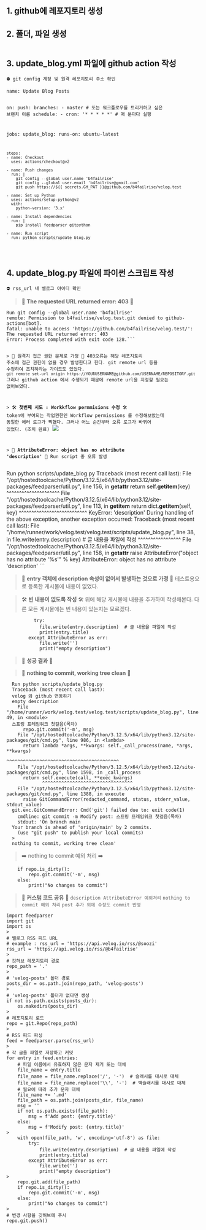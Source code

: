 <h2 id="1-github에-레포지토리-생성">1. github에 레포지토리 생성</h2>
<h2 id="2-폴더-파일-생성">2. 폴더, 파일 생성</h2>
<p><img alt="" src="https://velog.velcdn.com/images/b4failrise/post/8a84c89f-4d67-4175-8ab8-c71fc869551a/image.png" /></p>
<h2 id="3-update_blogyml-파일에-github-action-작성">3. update_blog.yml 파일에 github action 작성</h2>
<p><code>⛔ git config 계정 및 원격 레포지토리 주소 확인</code></p>
<pre><code>name: Update Blog Posts


on:
  push:
      branches:
        - master  # 또는 워크플로우를 트리거하고 싶은 브랜치 이름
  schedule:
    - cron: '* * * * *'  # 매 분마다 실행

jobs:
  update_blog:
    runs-on: ubuntu-latest

    steps:
    - name: Checkout
      uses: actions/checkout@v2

    - name: Push changes
      run: |
        git config --global user.name 'b4failrise'
        git config --global user.email 'b4failrise@gmail.com'
        git push https://${{ secrets.GH_PAT }}@github.com/b4failrise/velog.test

    - name: Set up Python
      uses: actions/setup-python@v2
      with:
        python-version: '3.x'

    - name: Install dependencies
      run: |
        pip install feedparser gitpython

    - name: Run script
      run: python scripts/update_blog.py
</code></pre><h2 id="4-update_blogpy-파일에-파이썬-스크립트-작성">4. update_blog.py 파일에 파이썬 스크립트 작성</h2>
<p><code>⛔ rss_url 내 벨로그 아이디 확인</code></p>
<blockquote>
<p>💢 <strong>The requested URL returned error: 403</strong> 💢</p>
</blockquote>
<pre><code>Run git config --global user.name 'b4failrise'
remote: Permission to b4failrise/velog.test.git denied to github-actions[bot].
fatal: unable to access 'https://github.com/b4failrise/velog.test/': The requested URL returned error: 403
Error: Process completed with exit code 128.```




&gt; 💬 원격지 접근 권한 문제로 가정 💬
403오류는 해당 레포지토리 주소에 접근 권한이 없을 경우 발생한다고 한다.
git remote url 등을 수정하여 조치하라는 가이드도 있었다.
`git remote set-url origin https://YOURUSERNAME@github.com/USERNAME/REPOSITORY.git`
그러나 github action 에서 수행되기 때문에 remote url을 지정할 필요는 없어보였다.



&gt; 🛠️ **첫번째 시도 : Workkflow permmisions 수정** 🛠️
token에 부여되는 작업권한인 Workflow permissions 를 수정해보았는데 동일한 에러 로그가 찍혔다.
그러나 어느 순간부터 오류 로그가 바뀌어 있었다. (조치 완료)
![](https://velog.velcdn.com/images/b4failrise/post/f61a34ec-9227-4a5a-b979-7f9a0b2bf4e8/image.png)


&gt; 💢 **AttributeError: object has no attribute 'description'** 💢
Run script 중 오류 발생</code></pre><p>Run python scripts/update_blog.py
Traceback (most recent call last):
  File &quot;/opt/hostedtoolcache/Python/3.12.5/x64/lib/python3.12/site-packages/feedparser/util.py&quot;, line 156, in <strong>getattr</strong>
    return self.<strong>getitem</strong>(key)
           ^^^^^^^^^^^^^^^^^^^^^
  File &quot;/opt/hostedtoolcache/Python/3.12.5/x64/lib/python3.12/site-packages/feedparser/util.py&quot;, line 113, in <strong>getitem</strong>
    return dict.<strong>getitem</strong>(self, key)
           ^^^^^^^^^^^^^^^^^^^^^^^^^^^
KeyError: 'description'
During handling of the above exception, another exception occurred:
Traceback (most recent call last):
  File &quot;/home/runner/work/velog.test/velog.test/scripts/update_blog.py&quot;, line 38, in 
    file.write(entry.description)  # 글 내용을 파일에 작성
               ^^^^^^^^^^^^^^^^^
  File &quot;/opt/hostedtoolcache/Python/3.12.5/x64/lib/python3.12/site-packages/feedparser/util.py&quot;, line 158, in <strong>getattr</strong>
    raise AttributeError(&quot;object has no attribute '%s'&quot; % key)
AttributeError: object has no attribute 'description' ```</p>
<blockquote>
<p>💬 <strong>entry 객체에 description 속성이 없어서 발생하는 것으로 가정</strong> 💬
  테스트용으로 등록한 게시물에 내용이 없었다.
  <img alt="" src="https://velog.velcdn.com/images/b4failrise/post/11b4fcd7-9f82-4adf-b7fa-4b682653a54f/image.png" /></p>
</blockquote>
<blockquote>
<p>🛠️ <strong>빈 내용이 없도록 작성</strong> 🛠️
  위에 해당 게시물에 내용을 추가하여 작성해본다.
  다른 모든 게시물에는 빈 내용이 있는지는 모르겠다.</p>
</blockquote>
<pre><code>          try: 
            file.write(entry.description)  # 글 내용을 파일에 작성
            print(entry.title)
        except AttributeError as err:
            file.write('')
            print(&quot;empty description&quot;)</code></pre><blockquote>
<p>🚩 <strong>성공 결과</strong> 🚩
  <img alt="" src="https://velog.velcdn.com/images/b4failrise/post/7388b9b2-7298-4d16-be56-a6688bbc5b47/image.png" />
  <img alt="" src="https://velog.velcdn.com/images/b4failrise/post/ba5660e7-0a3c-43ba-b3c6-928b4880b079/image.png" /></p>
</blockquote>
<blockquote>
<p>💢 <strong>nothing to commit, working tree clean</strong> 💢</p>
</blockquote>
<pre><code>  Run python scripts/update_blog.py
  Traceback (most recent call last):
  velog 와 github 연동하기
  empty description
    File &quot;/home/runner/work/velog.test/velog.test/scripts/update_blog.py&quot;, line 49, in &lt;module&gt;
  스프링 프레임워크 첫걸음(목차)
      repo.git.commit('-m', msg)
    File &quot;/opt/hostedtoolcache/Python/3.12.5/x64/lib/python3.12/site-packages/git/cmd.py&quot;, line 986, in &lt;lambda&gt;
      return lambda *args, **kwargs: self._call_process(name, *args, **kwargs)
                                     ^^^^^^^^^^^^^^^^^^^^^^^^^^^^^^^^^^^^^^^^^
    File &quot;/opt/hostedtoolcache/Python/3.12.5/x64/lib/python3.12/site-packages/git/cmd.py&quot;, line 1598, in _call_process
      return self.execute(call, **exec_kwargs)
             ^^^^^^^^^^^^^^^^^^^^^^^^^^^^^^^^^
    File &quot;/opt/hostedtoolcache/Python/3.12.5/x64/lib/python3.12/site-packages/git/cmd.py&quot;, line 1388, in execute
      raise GitCommandError(redacted_command, status, stderr_value, stdout_value)
  git.exc.GitCommandError: Cmd('git') failed due to: exit code(1)
    cmdline: git commit -m Modify post: 스프링 프레임워크 첫걸음(목차)
    stdout: 'On branch main
  Your branch is ahead of 'origin/main' by 2 commits.
    (use &quot;git push&quot; to publish your local commits)
  &gt;
  nothing to commit, working tree clean'</code></pre><blockquote>
<p>➡️ nothing to commit 예외 처리 ➡️</p>
</blockquote>
<pre><code>    if repo.is_dirty():
        repo.git.commit('-m', msg)
    else:
        print(&quot;No changes to commit&quot;)</code></pre><blockquote>
<p>📢 <strong>커스텀 코드 공유</strong> 📢
<code>description AttributeError 예외처리</code>
<code>nothing to commit 예외 처리</code>
<code>post 추가 외에 수정도 commit 반영</code> </p>
</blockquote>
<pre><code>import feedparser
import git
import os
&gt;
# 벨로그 RSS 피드 URL
# example : rss_url = 'https://api.velog.io/rss/@soozi'
rss_url = 'https://api.velog.io/rss/@b4failrise'
&gt;
# 깃허브 레포지토리 경로
repo_path = '.'
&gt;
# 'velog-posts' 폴더 경로
posts_dir = os.path.join(repo_path, 'velog-posts')
&gt;
# 'velog-posts' 폴더가 없다면 생성
if not os.path.exists(posts_dir):
    os.makedirs(posts_dir)
&gt;
# 레포지토리 로드
repo = git.Repo(repo_path)
&gt;
# RSS 피드 파싱
feed = feedparser.parse(rss_url)
&gt;
# 각 글을 파일로 저장하고 커밋
for entry in feed.entries:
    # 파일 이름에서 유효하지 않은 문자 제거 또는 대체
    file_name = entry.title
    file_name = file_name.replace('/', '-')  # 슬래시를 대시로 대체
    file_name = file_name.replace('\\', '-')  # 백슬래시를 대시로 대체
    # 필요에 따라 추가 문자 대체
    file_name += '.md'
    file_path = os.path.join(posts_dir, file_name)
    msg = ''
    if not os.path.exists(file_path):
        msg = f'Add post: {entry.title}'
    else:
        msg = f'Modify post: {entry.title}'
&gt;
    with open(file_path, 'w', encoding='utf-8') as file:
        try: 
            file.write(entry.description)  # 글 내용을 파일에 작성
            print(entry.title)
        except AttributeError as err:
            file.write('')
            print(&quot;empty description&quot;)
&gt;    
    repo.git.add(file_path)
    if repo.is_dirty():
        repo.git.commit('-m', msg)
    else:
        print(&quot;No changes to commit&quot;)
&gt;    
# 변경 사항을 깃허브에 푸시
repo.git.push()</code></pre>